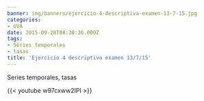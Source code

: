 ```yaml
---
banner: img/banners/ejercicio-4-descriptiva-examen-13-7-15.jpg
categories:
- UVA
date: 2015-09-28T08:30:36.000Z
tags:
- Series temporales
- tasas
title: 'Ejercicio 4 descriptiva examen 13/7/15'
---
```


Series temporales, tasas

{{< youtube w97cxww2IPI >}}
